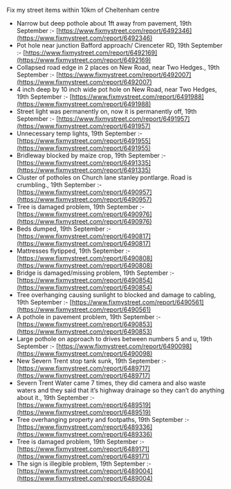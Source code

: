Fix my street items within 10km of Cheltenham centre

<!-- fix_marker starts -->

- Narrow but deep pothole about 1ft away from pavement, 19th September :- [https://www.fixmystreet.com/report/6492346](https://www.fixmystreet.com/report/6492346)
- Pot hole near junction Bafford approach/ Cirenceter RD, 19th September :- [https://www.fixmystreet.com/report/6492169](https://www.fixmystreet.com/report/6492169)
- Collapsed road edge in 2 places on New Road, near Two Hedges., 19th September :- [https://www.fixmystreet.com/report/6492007](https://www.fixmystreet.com/report/6492007)
- 4 inch deep by 10 inch wide pot hole on New Road, near Two Hedges, 19th September :- [https://www.fixmystreet.com/report/6491988](https://www.fixmystreet.com/report/6491988)
- Street light was permanently on, now it is permanently off, 19th September :- [https://www.fixmystreet.com/report/6491957](https://www.fixmystreet.com/report/6491957)
- Unnecessary temp lights, 19th September :- [https://www.fixmystreet.com/report/6491955](https://www.fixmystreet.com/report/6491955)
- Bridleway blocked by maize crop, 19th September :- [https://www.fixmystreet.com/report/6491335](https://www.fixmystreet.com/report/6491335)
- Cluster of potholes on Church lane stanley pontlarge. Road is crumbling., 19th September :- [https://www.fixmystreet.com/report/6490957](https://www.fixmystreet.com/report/6490957)
- Tree is damaged problem, 19th September :- [https://www.fixmystreet.com/report/6490976](https://www.fixmystreet.com/report/6490976)
- Beds dumped, 19th September :- [https://www.fixmystreet.com/report/6490817](https://www.fixmystreet.com/report/6490817)
- Mattresses flytipped, 19th September :- [https://www.fixmystreet.com/report/6490808](https://www.fixmystreet.com/report/6490808)
- Bridge is damaged/missing problem, 19th September :- [https://www.fixmystreet.com/report/6490854](https://www.fixmystreet.com/report/6490854)
- Tree overhanging causing sunlight to blocked and damage to cabling, 19th September :- [https://www.fixmystreet.com/report/6490561](https://www.fixmystreet.com/report/6490561)
- A pothole in pavement problem, 19th September :- [https://www.fixmystreet.com/report/6490853](https://www.fixmystreet.com/report/6490853)
- Large pothole on approach to drives between numbers 5 and u, 19th September :- [https://www.fixmystreet.com/report/6490098](https://www.fixmystreet.com/report/6490098)
- New Severn Trent stop tank sunk, 19th September :- [https://www.fixmystreet.com/report/6489717](https://www.fixmystreet.com/report/6489717)
- Severn Trent Water came 7 times, they did camera and also waste waters and they said that it’s highway drainage so they can’t do anything about it., 19th September :- [https://www.fixmystreet.com/report/6489519](https://www.fixmystreet.com/report/6489519)
- Tree overhanging property and footpaths, 19th September :- [https://www.fixmystreet.com/report/6489336](https://www.fixmystreet.com/report/6489336)
- Tree is damaged problem, 19th September :- [https://www.fixmystreet.com/report/6489171](https://www.fixmystreet.com/report/6489171)
- The sign is illegible problem, 19th September :- [https://www.fixmystreet.com/report/6489004](https://www.fixmystreet.com/report/6489004)

<!-- fix_marker ends -->